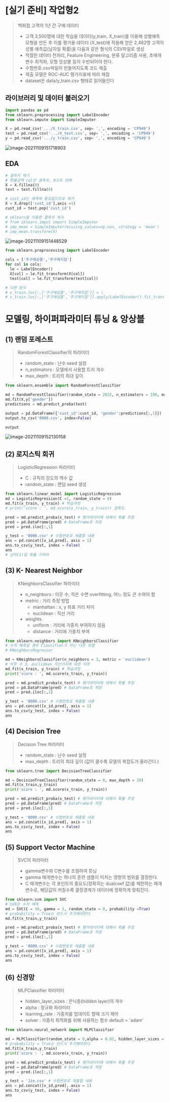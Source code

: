 # [실기 준비] 작업형2

> 백화점 고객의 1년 간 구매 데이터
>
> - 고객 3,500명에 대한 학습용 데이터(y_train, X_train)를 이용해 성별예측 모형을 만든 후 이를 평가용 데이터 (X_test)에 적용해 얻은 2,482명 고객의 성별 예측값(남자일 확률)을 다음과 같은 형식의 CSV파일로 생성
> - 적절한 데이터 전처리, Feature Engineering, 분류 알고리즘 사용, 초매개변수 최적화, 모형 앙상블 등이 수반되어야 한다.
> - 수험번호.csv파일이 만들어지도록 코드 제출
> - 제출 모델은 ROC-AUC 평가지표에 따라 채점
> - dataset은 data/y_train.csv 형태로 읽어들인다



## 라이브러리 및 데이터 불러오기

```python
import pandas as pd
from sklearn.preprocessing import LabelEncoder
from sklearn.impute import SimpleImputer

X = pd.read_csv('.../X_train.csv', sep= ',', encoding = 'CP949')
test = pd.read_csv('.../X_test.csv', sep= ',', encoding = 'CP949')
y = pd.read_csv('.../y_train.csv', sep= ',', encoding = 'CP949')
```

![image-20211109151718903](markdown-images/image-20211109151718903.png)



## EDA

```python
# 결측지 제거
# 환불금액 col만 결측치, 0으로 대체
X = X.fillna(0)
test = test.fillna(0)

# cust_id는 예측에 필요없으므로 제거
X = X.drop(['cust_id'],axis =1)
cust_id = test.pop('cust_id')

# sklearn을 이용한 결측치 제거
# from sklearn.imput import SimpleImputer
# imp_mean = SimpleImputer(missing_values=np.nan, strategy = 'mean')
# imp_mean.transform(X)
```

![image-20211109151448529](markdown-images/image-20211109151448529.png)

```python
from sklearn.preprocessing import LabelEncoder

cols = ['주구매상품','주구매지점']
for col in cols:
  le = LabelEncoder()
  X[col] = le.fit_transform(X[col])
  test[col] = le.fit_transform(test[col])

# 다른 방식
# x_train.loc[:,['주구매상품','주구매지점']] = \
# x_train.loc[:,['주구매상품','주구매지점']].apply(LabelEncoder().fit_transform)
```



# 모델링, 하이퍼파라미터 튜닝 & 앙상블



## (1) 랜덤 포레스트

> RandomForestClassifier의 파라미터
>
> - random_state : 난수 seed 설정
> - n_estimators : 모델에서 사용할 트리 개수
> - max_depth : 트리의 최대 깊이

```python
from sklearn.ensemble import RandomForestClassifier

md = RandomForestClassifier(random_state = 2022, n_estimators = 100, max_depth = 10)
md.fit(X,y['gender'])
predictions = md.predict_proba(test)

output = pd.DataFrame({'cust_id':cust_id, 'gender':predictions[:,1]})
output.to_csv('0000.csv', index=False)

output
```

![image-20211109152130158](markdown-images/image-20211109152130158.png)

## (2) 로지스틱 회귀

> LogisticRegression 파라미터
>
> - C : 규칙의 강도의 역수 값
> - random_state : 랜덤 seed 생성

```python
from sklearn.linear_model import LogisticRegression
md = LogisticRegression(C =1, random_state = 0)
md.fit(x_train, y_train) # 학습과정
# print('score : ', md.score(x_train, y_train)) 정확도

pred = md.predict_proba(x_test) # 평가데이터에 대해서 확률 추정
pred = pd.DataFrame(pred) # DataFrame로 저장
pred = pred.iloc[:,1] 

y_test = '0000.csv' # 수험번호로 제출할 내용
ans = pd.concat([x_id,pred], axis = 1)
ans.to_csv(y_test, index = False)
ans
# 남자(1)일 확률 구하라
```



## (3) K- Nearest Neighbor

> KNeighborsClassifier 파라미터
>
> - n_neighbors : 이웃 수, 작은 수면 overfitting, 어느 정도 큰 수여야 함
> - metric : 거리 측정 방법
>   - manhattan : x, y 좌표 거리 차이
>   - euclidean : 직선 거리
> - weights 
>   - uniform : 거리에 가중치 부여하지 않음
>   - distance : 거리에 가중치 부여

```python
from sklearn.neighbors import KNeighborsClassifier
# 수치 예측일 경우 Classifier가 아닌 다른 모델
# KNeighborsRegressor

md = KNeighborsClassifier(n_neighbors = 3, metric = 'euclidean')
# 이웃 수 3, euclidean 직선거리에 따른 이웃
md.fit(x_train, y_train) # 학습과정
print('score : ', md.score(x_train, y_train))

pred = md.predict_proba(x_test) # 평가데이터에 대해서 확률 추정
pred = pd.DataFrame(pred) # DataFrame로 저장
pred = pred.iloc[:,1] 

y_test = '0000.csv' # 수험번호로 제출할 내용
ans = pd.concat([x_id,pred], axis = 1)
ans.to_csv(y_test, index = False)
ans
```



## (4) Decision Tree

> Decision Tree 파라미터 
>
> - random_state : 난수 seed 설정
> - max_depth : 트리의 최대 깊이 (값이 클수록 모델의 복잡도가 올라간다.)

```python
from sklearn.tree import DecisionTreeClassifier

md = DecisionTreeClassifier(random_state = 0, max_depth = 20)
md.fit(x_train,y_train)
print('score : ', md.score(x_train, y_train))

pred = md.predict_proba(x_test) # 평가데이터에 대해서 확률 추정
pred = pd.DataFrame(pred) # DataFrame로 저장
pred = pred.iloc[:,1] 

y_test = '0000.csv' # 수험번호로 제출할 내용
ans = pd.concat([x_id,pred], axis = 1)
ans.to_csv(y_test, index = False)
ans
```



## (5) Support Vector Machine

> SVC의 파라미터
>
> - gamma변수와 C변수를 조절하여 튜닝
> - gamma 매개변수는 하나의 훈련 샘플이 미치는 영향의 범위를 결정한다.
> - C 매개변수는 각 포인트의 중요도(정확히는 dualcoef 값)를 제한하는 매개변수로, 해당값이 커질수록 결정경계가 데이터에 정확하게 맞춰진다.

```python
from sklearn.svm import SVC
# SVR은 수치 예측
md = SVC(C = 10, gamma = 1, random_state = 0, probability =True)
# probability = True는 반드시 추가해야한다.
md.fit(x_train,y_train)

pred = md.predict_proba(x_test) # 평가데이터에 대해서 확률 추정
pred = pd.DataFrame(pred) # DataFrame로 저장
pred = pred.iloc[:,1] 

y_test = '0000.csv' # 수험번호로 제출할 내용
ans = pd.concat([x_id,pred], axis = 1)
ans.to_csv(y_test, index = False)
ans
```



## (6) 신경망

> MLPClassifier 파라미터
>
> - hidden_layer_sizes : 은닉층(hidden layer)의 개수
> - alpha : 정규화 파라미터
> - learning_rate : 가중치를 업데이트 할때 크기 제어
> - solver : 가중치 최적화를 위해 사용하는 함수 default = 'adam'

```python
from sklearn.neural_network import MLPClassifier

md = MLPClassifier(random_state = 0,alpha = 0.02, hidden_layer_sizes = [100])
# probability = True는 반드시 추가해야한다.
md.fit(x_train,y_train)
print('score : ', md.score(x_train, y_train))

pred = md.predict_proba(x_test) # 평가데이터에 대해서 확률 추정
pred = pd.DataFrame(pred) # DataFrame로 저장
pred = pred.iloc[:,1] 

y_test = 'Jin.csv' # 수험번호로 제출할 내용
ans = pd.concat([x_id,pred], axis = 1)
ans.to_csv(y_test, index = False)
ans
```


